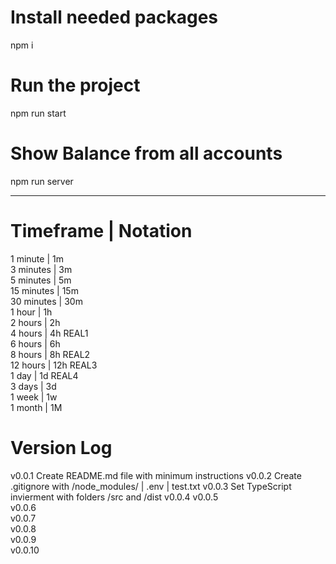 
# Install needed packages
npm i
# Run the project
npm run start
# Show Balance from all accounts
npm run server

---

# Timeframe   |   Notation
1 minute     |   1m  
3 minutes    |   3m  
5 minutes    |   5m  
15 minutes   |   15m  
30 minutes   |   30m  
1 hour       |   1h  
2 hours      |   2h  
4 hours      |   4h      REAL1  
6 hours      |   6h  
8 hours      |   8h      REAL2  
12 hours     |   12h     REAL3  
1 day        |   1d      REAL4  
3 days       |   3d  
1 week       |   1w  
1 month      |   1M

# Version Log
v0.0.1 Create README.md file with minimum instructions
v0.0.2 Create .gitignore with /node_modules/ | .env | test.txt
v0.0.3 Set TypeScript invierment with folders /src and /dist
v0.0.4 
v0.0.5    
v0.0.6    
v0.0.7    
v0.0.8    
v0.0.9    
v0.0.10   
